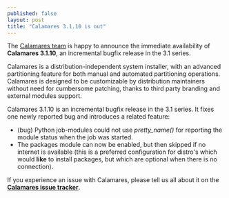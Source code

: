 ```yaml
---
published: false
layout: post
title: "Calamares 3.1.10 is out"
---
```

The [Calamares team](https://calamares.io/team/) is happy to announce the immediate
availability of **Calamares 3.1.10**, an incremental bugfix release in the 3.1 series.

Calamares is a distribution-independent system installer, with an advanced partitioning feature for both manual and automated partitioning operations.
Calamares is designed to be customizable by distribution maintainers without need for cumbersome patching, thanks to third party branding and external modules support.

<!--more-->

Calamares 3.1.10 is an incremental bugfix release in the 3.1 series.
It fixes one newly reported bug and introduces a related feature:
- (bug) Python job-modules could not use *pretty_name()* for reporting
  the module status when the job was started.
- The packages module can now be enabled, but then skipped if no internet
  is available (this is a preferred configuration for distro's which
  would **like** to install packages, but which are optional when there
  is no connection).

If you experience an issue with Calamares, please tell us all about it on the [**Calamares issue tracker**](https://github.com/calamares/calamares/issues).
